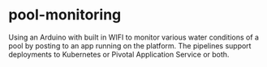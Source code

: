 # pool-monitoring

Using an Arduino with built in WIFI to monitor various water conditions of a pool by posting to an app running on the platform.   The pipelines support deployments to Kubernetes or Pivotal Application Service or both.

